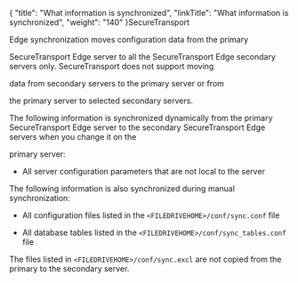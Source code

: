 {
    "title": "What information is synchronized",
    "linkTitle": "What information is synchronized",
    "weight": "140"
}SecureTransport
Edge synchronization moves configuration data from the primary
SecureTransport Edge server to all the SecureTransport Edge secondary servers only. SecureTransport does not support moving
data from secondary servers to the primary server or from
the primary server to selected secondary servers.

The following information is synchronized dynamically from the primary SecureTransport Edge server to the secondary SecureTransport Edge servers when you change it on the
primary server:

-   All server configuration parameters that are not local to the server

The following information is also synchronized during manual synchronization:

-   All configuration files listed in the `<FILEDRIVEHOME>/conf/sync.conf` file
-   All database tables listed in the `<FILEDRIVEHOME>/conf/sync_tables.conf` file

The files listed in `<FILEDRIVEHOME>/conf/sync.excl` are not copied from the primary to the secondary server.

